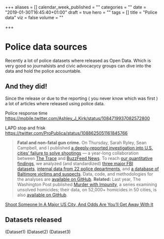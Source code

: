 +++
aliases = []
calendar_week_published = ""
categories = ""
date = "2019-01-30T16:45:40+01:00"
draft = true
hero = ""
tags = []
title = "Police data"
viz = false
volume = ""

+++
# Police data sources

Recently a lot of police datasets where released as Open Data. Which is very good so journalsists and civic advocacycy groups can dive into the data and hold the police accountable.

## And they did!

Since the release or due to the reporting ( you never know which was first ) a lot of articles where released using police data. 

Police response time 
https://mobile.twitter.com/Ashley_J_Kirk/status/1084719937082572800

LAPD stop and frisk
https://twitter.com/ProPublica/status/1088625051161845766


> **Fatal and non-fatal gun crime.** On Thursday, Sarah Ryley, Sean Campbell, and I published [a deeply-reported investigation into U.S. cities’ failure to solve shootings](http://mail01.tinyletterapp.com/data-is-plural/data-is-plural-2019-01-30-edition/13579937-www.buzzfeednews.com/article/sarahryley/police-unsolved-shootings?c=2ac11ac4-b7f1-4897-b37a-987161fbd027) — a year-long collaboration between [The Trace](http://mail01.tinyletterapp.com/data-is-plural/data-is-plural-2019-01-30-edition/13579941-www.thetrace.org/?c=2ac11ac4-b7f1-4897-b37a-987161fbd027) and [BuzzFeed News](http://mail01.tinyletterapp.com/data-is-plural/data-is-plural-2019-01-30-edition/13579945-www.buzzfeednews.com/?c=2ac11ac4-b7f1-4897-b37a-987161fbd027). To reach [our quantitative findings](http://mail01.tinyletterapp.com/data-is-plural/data-is-plural-2019-01-30-edition/13579949-www.buzzfeednews.com/article/sarahryley/5-things-to-know-about-cities-failure-to-arrest-shooters?c=2ac11ac4-b7f1-4897-b37a-987161fbd027), we analyzed (and standardized) [three major FBI datasets](http://mail01.tinyletterapp.com/data-is-plural/data-is-plural-2019-01-30-edition/13579953-github.com/the-trace-and-buzzfeed-news/federal-crime-data-analysis?c=2ac11ac4-b7f1-4897-b37a-987161fbd027), [internal data from 22 police departments](http://mail01.tinyletterapp.com/data-is-plural/data-is-plural-2019-01-30-edition/13579957-github.com/the-trace-and-buzzfeed-news/local-police-data-analysis?c=2ac11ac4-b7f1-4897-b37a-987161fbd027), and [a database of Baltimore victims and suspects](http://mail01.tinyletterapp.com/data-is-plural/data-is-plural-2019-01-30-edition/13579961-github.com/the-trace-and-buzzfeed-news/baltimore-shootings-analysis?c=2ac11ac4-b7f1-4897-b37a-987161fbd027). Data, code, and methodologies for the analyses are [available on GitHub](http://mail01.tinyletterapp.com/data-is-plural/data-is-plural-2019-01-30-edition/13579965-github.com/the-trace-and-buzzfeed-news/introduction?c=2ac11ac4-b7f1-4897-b37a-987161fbd027). **Related:** Last year, The Washington Post published [Murder with Impunity](http://mail01.tinyletterapp.com/data-is-plural/data-is-plural-2019-01-30-edition/13579969-www.washingtonpost.com/graphics/2018/investigations/where-murders-go-unsolved/?c=2ac11ac4-b7f1-4897-b37a-987161fbd027), a series examining unsolved homicides; their data, on 52,000+ homicides in 50 cities, is also [available on GitHub](http://mail01.tinyletterapp.com/data-is-plural/data-is-plural-2019-01-30-edition/13579973-github.com/washingtonpost/data-homicides?c=2ac11ac4-b7f1-4897-b37a-987161fbd027).

[Shoot Someone In A Major US City, And Odds Are You’ll Get Away With It](https://www.buzzfeednews.com/article/sarahryley/police-unsolved-shootings)



## Datasets released

(Dataset1)
(Dataset2)
(Dataset3)

